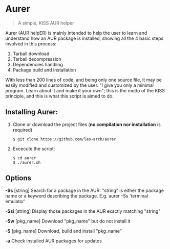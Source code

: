# Aurer
> A simple, KISS AUR helper

Aurer (AUR helpER) is mainly intended to help the user to learn and understand how an AUR package is installed, showing all the 4 basic steps involved in this process: 
1) Tarball download
2) Tarball decompression
3) Dependencies handling
4) Package build and installation

With less than 200 lines of code, and being only one source file, it may be easily modified and customized by the user. "I give you only a minimal program. Learn about it and make it your own"; this is the motto of the KISS principle, and this is what this script
is aimed to do.

## Installing Aurer:

1. Clone or download the project files (**no compilation nor installation** is required)

       $ git clone https://github.com/leo-arch/aurer

2. Excecute the script:
    
       $ cd aurer
       $ ./aurer.sh

## Options

**-Ss** [string]     Search for a package in the AUR. "string" is either the package name or a keyword describing the package. E.g.           aurer -Ss 'terminal emulator'

**-Ssi** [string]    Display those packages in the AUR exactly matching "string"

**-Sw** [pkg_name]   Download "pkg_name" but do not install it

**-S** [pkg_name]    Download, build and install "pkg_name"

**-u**               Check installed AUR packages for updates
